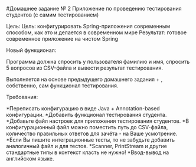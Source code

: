 #Домашнее задание № 2
Приложение по проведению тестирования студентов (с самим тестированием)

Цель:
Цель: конфигурировать Spring-приложения современным способом, как это и делается в современном мире
Результат: готовое современное приложение на чистом Spring

Новый функционал:

Программа должна спросить у пользователя фамилию и имя, спросить 5 вопросов из CSV-файла и вывести результат тестирования.

Выполняется на основе предыдущего домашнего задания + , собственно, сам функционал тестирования.

Требования:

*Переписать конфигурацию в виде Java + Annotation-based конфигурации.
*Добавить функционал тестирования студента.
*Добавьте файл настроек для приложения тестирования студентов.
*В конфигурационный файл можно поместить путь до CSV-файла, количество правильных ответов для зачёта - на Ваше усмотрение.
*Если Вы пишите интеграционные тесты, то не забудьте добавить аналогичный файл и для тестов.
*Scanner, PrintStream и другие стандартные типы в контекст класть не нужно!
*Ввод-вывод на английском языке.